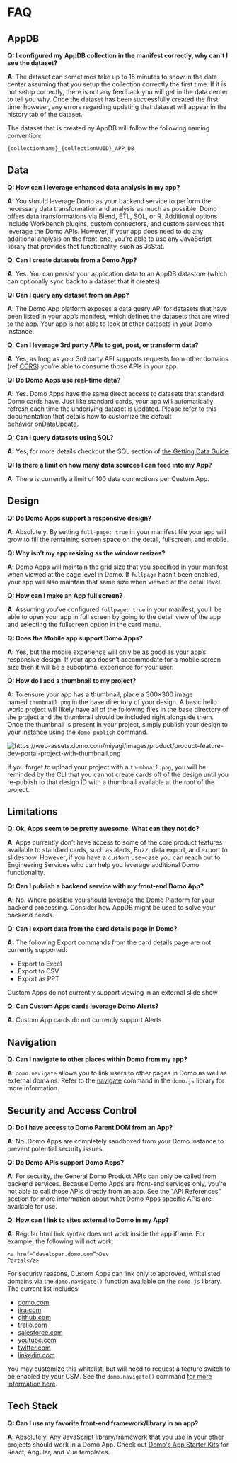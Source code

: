 # FAQ

## AppDB
<strong>Q: I configured my AppDB collection in the manifest correctly, why can't I see the dataset?</strong>

<strong>A</strong>: The dataset can sometimes take up to 15 minutes to show in the data center assuming that you setup the collection correctly the first time. If it is not setup correctly, there is not any feedback you will get in the data center to tell you why. Once the dataset has been successfully created the first time, however, any errors regarding updating that dataset will appear in the history tab of the dataset.

The dataset that is created by AppDB will follow the following naming convention:

<code>{collectionName}_{collectionUUID}_APP_DB</code>

## Data

<strong>Q: How can I leverage enhanced data analysis in my app?</strong>

<strong>A</strong>: You should leverage Domo as your backend service to perform the necessary data transformation and analysis as much as possible. Domo offers data transformations via Blend, ETL, SQL, or R. Additional options include Workbench plugins, custom connectors, and custom services that leverage the Domo APIs. However, if your app does need to do any additional analysis on the front-end, you’re able to use any JavaScript library that provides that functionality, such as JsStat.

<strong>Q: Can I create datasets from a Domo App?</strong>

<strong>A</strong>: Yes. You can persist your application data to an AppDB datastore (which can optionally sync back to a dataset that it creates).

<strong>Q: Can I query any dataset from an App?</strong>

<strong>A</strong>: The Domo App platform exposes a data query API for datasets that have been listed in your app’s manifest, which defines the datasets that are wired to the app. Your app is not able to look at other datasets in your Domo instance.

<strong>Q: Can I leverage 3rd party APIs to get, post, or transform data?</strong>

<strong>A</strong>: Yes, as long as your 3rd party API supports requests from other domains (ref <a href="https://developer.mozilla.org/en-US/docs/Web/HTTP/Access_control_CORS">CORS</a>) you’re able to consume those APIs in your app.

<strong>Q: Do Domo Apps use real-time data?</strong>

<strong>A</strong>: Yes. Domo Apps have the same direct access to datasets that standard Domo cards have. Just like standard cards, your app will automatically refresh each time the underlying dataset is updated. Please refer to this documentation that details how to customize the default behavior [onDataUpdate](../Tools/domo.js.md#domoondataupdate).

<strong>Q: Can I query datasets using SQL?</strong>

<strong>A:</strong> Yes, for more details checkout the SQL section of [the Getting Data Guide](../Guides/getting-data.md#sql-api).

<strong>Q: Is there a limit on how many data sources I can feed into my App?</strong>

<strong>A:</strong> There is currently a limit of 100 data connections per Custom App.


## Design

<strong>Q: Do Domo Apps support a responsive design?</strong>

<strong>A</strong>: Absolutely. By setting `full-page: true` in your manifest file your app will grow to fill the remaining screen space on the detail, fullscreen, and mobile.

<strong>Q: Why isn’t my app resizing as the window resizes?</strong>

<strong>A</strong>: Domo Apps will maintain the grid size that you specified in your manifest when viewed at the page level in Domo. If `fullpage` hasn’t been enabled, your app will also maintain that same size when viewed at the detail level.

<strong>Q: How can I make an App full screen?</strong>

<strong>A</strong>: Assuming you’ve configured `fullpage: true` in your manifest, you’ll be able to open your app in full screen by going to the detail view of the app and selecting the fullscreen option in the card menu.

<strong>Q: Does the Mobile app support Domo Apps?</strong>

<strong>A</strong>: Yes, but the mobile experience will only be as good as your app’s responsive design. If your app doesn’t accommodate for a mobile screen size then it will be a suboptimal experience for your user.

<strong>Q: How do I add a thumbnail to my project?</strong>

A: To ensure your app has a thumbnail, place a 300×300 image named `thumbnail.png` in the base directory of your design. A basic hello world project will likely have all of the following files in the base directory of the project and the thumbnail should be included right alongside them. Once the thumbnail is present in your project, simply publish your design to your instance using the `domo publish` command.

<img src="https://web-assets.domo.com/miyagi/images/product/product-feature-dev-portal-project-with-thumbnail.png" alt="https://web-assets.domo.com/miyagi/images/product/product-feature-dev-portal-project-with-thumbnail.png" />

If you forget to upload your project with a `thumbnail.png`, you will be reminded by the CLI that you cannot create cards off of the design until you re-publish to that design ID with a thumbnail available at the root of the project.

## Limitations

<strong>Q: Ok, Apps seem to be pretty awesome. What can they not do?</strong>

<strong>A</strong>: Apps currently don’t have access to some of the core product features available to standard cards, such as alerts, Buzz, data export, and export to slideshow. However, if you have a custom use-case you can reach out to Engineering Services who can help you leverage additional Domo functionality.

<strong>Q: Can I publish a backend service with my front-end Domo App?</strong>

<strong>A</strong>: No. Where possible you should leverage the Domo Platform for your backend processing. Consider how AppDB might be used to solve your backend needs.

<strong>Q: Can I export data from the card details page in Domo?</strong>

<strong>A:</strong> The following Export commands from the card details page are not currently supported:
<ul>
 	<li>Export to Excel</li>
 	<li>Export to CSV</li>
 	<li>Export as PPT</li>
</ul>
Custom Apps do not currently support viewing in an external slide show

<strong>Q: Can Custom Apps cards leverage Domo Alerts?</strong>

<strong>A:</strong> Custom App cards do not currently support Alerts.

## Navigation

<strong>Q: Can I navigate to other places within Domo from my app?</strong>

<strong>A</strong>: `domo.navigate` allows you to link users to other pages in Domo as well as external domains. Refer to the [navigate](../Tools/domo.js.md#domonavigate) command in the `domo.js` library for more information.

## Security and Access Control

<strong>Q: Do I have access to Domo Parent DOM from an App?</strong>

<strong>A</strong>: No. Domo Apps are completely sandboxed from your Domo instance to prevent potential security issues.

<strong>Q: Do Domo APIs support Domo Apps?</strong>

<strong>A</strong>: For security, the General Domo Product APIs can only be called from backend services. Because Domo Apps are front-end services only, you’re not able to call those APIs directly from an app. See the "API References" section for more information about what Domo Apps specific APIs are available for use.

<strong>Q: How can I link to sites external to Domo in my App?</strong>

<strong>A:</strong> Regular html link syntax does not work inside the app iframe. For example, the following will not work:

<code>&lt;a href=”developer.domo.com”&gt;Dev Portal&lt;/a&gt;</code>

For security reasons, Custom Apps can link only to approved, whitelisted domains via the `domo.navigate()` function available on the `domo.js` library. The current list includes:
<ul>
 	<li><a href="http://domo.com">domo.com</a></li>
 	<li><a href="http://jira.com">jira.com</a></li>
 	<li><a href="http://github.com">github.com</a></li>
 	<li><a href="http://trello.com">trello.com</a></li>
 	<li><a href="http://salesforce.com">salesforce.com</a></li>
 	<li><a href="http://youtube.com">youtube.com</a></li>
 	<li><a href="http://twitter.com">twitter.com</a></li>
 	<li><a href="http://linkedin.com">linkedin.com</a></li>
</ul>

You may customize this whitelist, but will need to request a feature switch to be enabled by your CSM. See the `domo.navigate()` command [for more information here](domo.js.md).


## Tech Stack

<strong>Q: Can I use my favorite front-end framework/library in an app?</strong>

<strong>A</strong>: Absolutely. Any JavaScript library/framework that you use in your other projects should work in a Domo App. Check out [Domo's App Starter Kits](../Quickstart/Starter-Kits.md) for React, Angular, and Vue templates.

